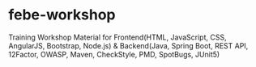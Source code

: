 # febe-workshop
Training Workshop Material for Frontend(HTML, JavaScript, CSS, AngularJS, Bootstrap, Node.js) &amp; Backend(Java, Spring Boot, REST API, 12Factor, OWASP, Maven, CheckStyle, PMD, SpotBugs, JUnit5)
